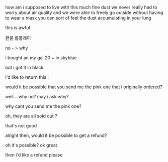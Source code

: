 how am i supposed to live with this much fine dust 
we never really had to worry about air quality
and we were able to freely go outside without having to wear a mask
you can sort of feel the dust accumulating in your lung


this is awful





환불 롤플레이



no - > why 

i bought an my gal 20 + in skyblue

but i got it in black



i'd like to return this .

would it be possible that you send me the pink one that i originally ordered?

well... why no? may i ask why?



why cant you send me the pink one?

oh, they are all sold out ?

that's not good



alright then, would it be possible to get a refund?

oh it's possible? ok great

then i'd like a refund please

